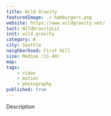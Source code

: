 ```yaml
---
title: Wild Gravity
featuredImage: ./-hamburgers.png
website: https://www.wildgravity.net/
twit: WildGravityLLC
inst: wild.gravity
category: W
city: Seattle
neighborhood: First Hill
size: Medium (11-40)
map: 
tags:
    - video
    - motion
    - photography
published: true
---
```


Description
